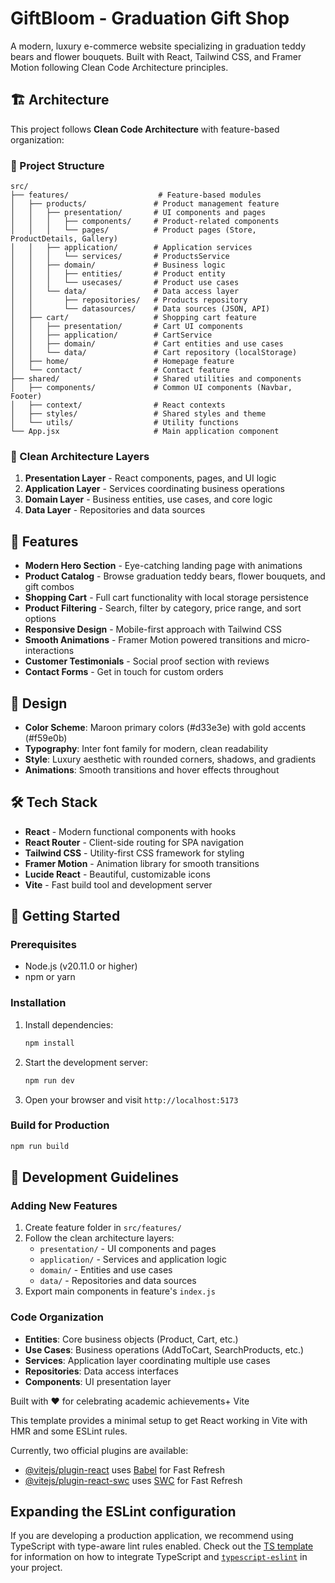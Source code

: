 # GiftBloom - Graduation Gift Shop

A modern, luxury e-commerce website specializing in graduation teddy bears and flower bouquets. Built with React, Tailwind CSS, and Framer Motion following Clean Code Architecture principles.

## 🏗️ Architecture

This project follows **Clean Code Architecture** with feature-based organization:

### 📁 Project Structure
```
src/
├── features/                    # Feature-based modules
│   ├── products/               # Product management feature
│   │   ├── presentation/       # UI components and pages
│   │   │   ├── components/     # Product-related components
│   │   │   └── pages/          # Product pages (Store, ProductDetails, Gallery)
│   │   ├── application/        # Application services
│   │   │   └── services/       # ProductsService
│   │   ├── domain/             # Business logic
│   │   │   ├── entities/       # Product entity
│   │   │   └── usecases/       # Product use cases
│   │   └── data/               # Data access layer
│   │       ├── repositories/   # Products repository
│   │       └── datasources/    # Data sources (JSON, API)
│   ├── cart/                   # Shopping cart feature
│   │   ├── presentation/       # Cart UI components
│   │   ├── application/        # CartService
│   │   ├── domain/             # Cart entities and use cases
│   │   └── data/               # Cart repository (localStorage)
│   ├── home/                   # Homepage feature
│   └── contact/                # Contact feature
├── shared/                     # Shared utilities and components
│   ├── components/             # Common UI components (Navbar, Footer)
│   ├── context/                # React contexts
│   ├── styles/                 # Shared styles and theme
│   └── utils/                  # Utility functions
└── App.jsx                     # Main application component
```

### 🎯 Clean Architecture Layers

1. **Presentation Layer** - React components, pages, and UI logic
2. **Application Layer** - Services coordinating business operations
3. **Domain Layer** - Business entities, use cases, and core logic
4. **Data Layer** - Repositories and data sources

## 🌟 Features

- **Modern Hero Section** - Eye-catching landing page with animations
- **Product Catalog** - Browse graduation teddy bears, flower bouquets, and gift combos
- **Shopping Cart** - Full cart functionality with local storage persistence
- **Product Filtering** - Search, filter by category, price range, and sort options
- **Responsive Design** - Mobile-first approach with Tailwind CSS
- **Smooth Animations** - Framer Motion powered transitions and micro-interactions
- **Customer Testimonials** - Social proof section with reviews
- **Contact Forms** - Get in touch for custom orders

## 🎨 Design

- **Color Scheme**: Maroon primary colors (#d33e3e) with gold accents (#f59e0b)
- **Typography**: Inter font family for modern, clean readability
- **Style**: Luxury aesthetic with rounded corners, shadows, and gradients
- **Animations**: Smooth transitions and hover effects throughout

## 🛠️ Tech Stack

- **React** - Modern functional components with hooks
- **React Router** - Client-side routing for SPA navigation
- **Tailwind CSS** - Utility-first CSS framework for styling
- **Framer Motion** - Animation library for smooth transitions
- **Lucide React** - Beautiful, customizable icons
- **Vite** - Fast build tool and development server

## 🚀 Getting Started

### Prerequisites

- Node.js (v20.11.0 or higher)
- npm or yarn

### Installation

1. Install dependencies:
   ```bash
   npm install
   ```

2. Start the development server:
   ```bash
   npm run dev
   ```

3. Open your browser and visit `http://localhost:5173`

### Build for Production

```bash
npm run build
```

## 🧪 Development Guidelines

### Adding New Features
1. Create feature folder in `src/features/`
2. Follow the clean architecture layers:
   - `presentation/` - UI components and pages
   - `application/` - Services and application logic
   - `domain/` - Entities and use cases
   - `data/` - Repositories and data sources
3. Export main components in feature's `index.js`

### Code Organization
- **Entities**: Core business objects (Product, Cart, etc.)
- **Use Cases**: Business operations (AddToCart, SearchProducts, etc.)
- **Services**: Application layer coordinating multiple use cases
- **Repositories**: Data access interfaces
- **Components**: UI presentation layer

Built with ❤️ for celebrating academic achievements+ Vite

This template provides a minimal setup to get React working in Vite with HMR and some ESLint rules.

Currently, two official plugins are available:

- [@vitejs/plugin-react](https://github.com/vitejs/vite-plugin-react/blob/main/packages/plugin-react) uses [Babel](https://babeljs.io/) for Fast Refresh
- [@vitejs/plugin-react-swc](https://github.com/vitejs/vite-plugin-react/blob/main/packages/plugin-react-swc) uses [SWC](https://swc.rs/) for Fast Refresh

## Expanding the ESLint configuration

If you are developing a production application, we recommend using TypeScript with type-aware lint rules enabled. Check out the [TS template](https://github.com/vitejs/vite/tree/main/packages/create-vite/template-react-ts) for information on how to integrate TypeScript and [`typescript-eslint`](https://typescript-eslint.io) in your project.
